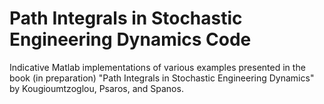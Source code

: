 # Path Integrals in Stochastic Engineering Dynamics Code

Indicative Matlab implementations of various examples presented in the book (in preparation) "Path Integrals in Stochastic Engineering Dynamics" by Kougioumtzoglou, Psaros, and Spanos.
 
